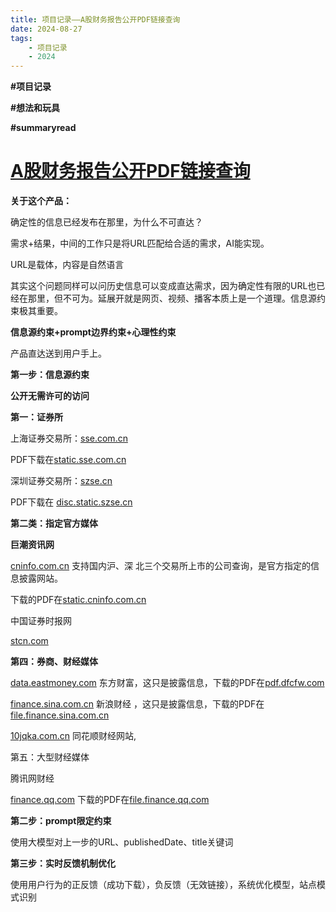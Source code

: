 ```yaml
---
title: 项目记录——A股财务报告公开PDF链接查询
date: 2024-08-27
tags:
    - 项目记录
    - 2024
---
```


**#项目记录**



**#想法和玩具**

**\#summaryread**









# [A股财务报告公开PDF链接查询](https://t.co/rBM1Q5zD9n)



**关于这个产品：**



确定性的信息已经发布在那里，为什么不可直达？

需求+结果，中间的工作只是将URL匹配给合适的需求，AI能实现。

URL是载体，内容是自然语言



其实这个问题同样可以问历史信息可以变成直达需求，因为确定性有限的URL也已经在那里，但不可为。延展开就是网页、视频、播客本质上是一个道理。信息源约束极其重要。



**信息源约束+prompt边界约束+心理性约束**

产品直达送到用户手上。





**第一步：信息源约束**

**公开无需许可的访问**

**第一：证券所**

上海证券交易所：[sse.com.cn](http://sse.com.cn) 

PDF下载在[static.sse.com.cn](http://static.sse.com.cn) 

深圳证券交易所：[szse.cn](http://szse.cn)

PDF下载在 [disc.static.szse.cn](http://disc.static.szse.cn)





**第二类：指定官方媒体**

**巨潮资讯网**

[cninfo.com.cn](http://cninfo.com.cn) 支持国内沪、深 北三个交易所上市的公司查询，是官方指定的信息披露网站。

下载的PDF在[static.cninfo.com.cn](http://static.cninfo.com.cn)



中国证券时报网

[stcn.com](http://stcn.com) 













**第四：券商、财经媒体**

[data.eastmoney.com](http://data.eastmoney.com) 东方财富，这只是披露信息，下载的PDF在[pdf.dfcfw.com](http://pdf.dfcfw.com)

[finance.sina.com.cn](http://finance.sina.com.cn) 新浪财经 ，这只是披露信息，下载的PDF在[file.finance.sina.com.cn](http://file.finance.sina.com.cn) 



[10jqka.com.cn](http://10jqka.com.cn) 同花顺财经网站,







第五：大型财经媒体

腾讯网财经

[finance.qq.com](http://finance.qq.com) 下载的PDF在[file.finance.qq.com](http://file.finance.qq.com)





**第二步：prompt限定约束**

使用大模型对上一步的URL、publishedDate、title关键词



**第三步：实时反馈机制优化**

使用用户行为的正反馈（成功下载），负反馈（无效链接），系统优化模型，站点模式识别